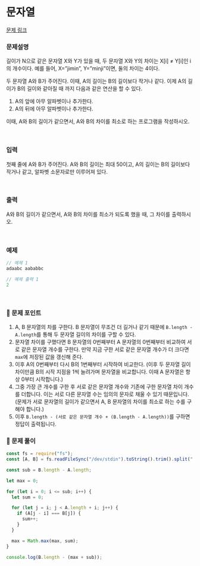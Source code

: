 # **문자열**

[문제 링크](https://www.acmicpc.net/problem/1120)

### 문제설명

길이가 N으로 같은 문자열 X와 Y가 있을 때, 두 문자열 X와 Y의 차이는 X[i] ≠ Y[i]인 i의 개수이다. 예를 들어, X=”jimin”, Y=”minji”이면, 둘의 차이는 4이다.

두 문자열 A와 B가 주어진다. 이때, A의 길이는 B의 길이보다 작거나 같다. 이제 A의 길이가 B의 길이와 같아질 때 까지 다음과 같은 연산을 할 수 있다.

1. A의 앞에 아무 알파벳이나 추가한다.
2. A의 뒤에 아무 알파벳이나 추가한다.

이때, A와 B의 길이가 같으면서, A와 B의 차이를 최소로 하는 프로그램을 작성하시오.

<br/>

### 입력

첫째 줄에 A와 B가 주어진다. A와 B의 길이는 최대 50이고, A의 길이는 B의 길이보다 작거나 같고, 알파벳 소문자로만 이루어져 있다.

<br/>

### 출력

A와 B의 길이가 같으면서, A와 B의 차이를 최소가 되도록 했을 때, 그 차이를 출력하시오.

<br/>

### 예제

```jsx
// 예제 1
adaabc aababbc

// 예제 출력 1
2
```

<br/>

### 📕 문제 포인트

1. A, B 문자열의 차를 구한다. B 문자열이 무조건 더 길거나 같기 때문에 `B.length - A.length`를 통해 두 문자열 길이의 차이를 구할 수 있다.
2. 문자열 차이를 구했다면 B 문자열의 0번째부터 A 문자열의 0번째부터 비교하여 서로 같은 문자열 개수를 구한다. 만약 지금 구한 서로 같은 문자열 개수가 더 크다면 `max`에 저장된 값을 갱신해 준다.
3. 이후 A의 0번째부터 다시 B의 1번째부터 시작하여 비교한다. (이후 두 문자열 길이 차이만큼 B의 시작 지점을 1씩 늘려가며 문자열을 비교합니다. 이때 A 문자열은 항상 0부터 시작합니다.)
4. 그중 가장 큰 개수를 구한 후 서로 같은 문자열 개수와 기존에 구한 문자열 차이 개수를 더합니다. 이는 서로 다른 문자열 수는 임의의 문자로 채울 수 있기 때문입니다. (문제가 서로 문자열의 길이가 같으면서 A, B 문자열의 차이를 최소로 하는 수를 구해야 합니다.)
5. 이후 `B.length - (서로 같은 문자열 개수 + (B.length - A.length))`를 구하면 정답이 출력됩니다.

### 📝 문제 풀이

```js
const fs = require("fs");
const [A, B] = fs.readFileSync("/dev/stdin").toString().trim().split(" ");

const sub = B.length - A.length;

let max = 0;

for (let i = 0; i <= sub; i++) {
  let sum = 0;

  for (let j = i; j < A.length + i; j++) {
    if (A[j - i] === B[j]) {
      sum++;
    }
  }

  max = Math.max(max, sum);
}

console.log(B.length - (max + sub));
```
